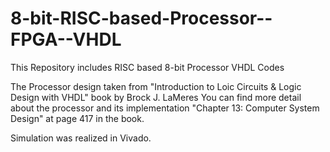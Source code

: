 # 8-bit-RISC-based-Processor--FPGA--VHDL

This Repository includes RISC based 8-bit Processor VHDL Codes

The Processor design taken from "Introduction to Loic Circuits & Logic Design with VHDL" book by Brock J. LaMeres
  You can find more detail about the processor and its implementation "Chapter 13: Computer System Design" at page 417 in the book.
  
Simulation was realized in Vivado.
